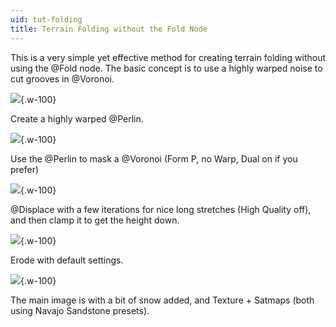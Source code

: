 ```yaml
---
uid: tut-folding
title: Terrain Folding without the Fold Node
---
```


This is a very simple yet effective method for creating terrain folding without using the @Fold node. The basic concept is to use a highly warped noise to cut grooves in @Voronoi.

![](/images/tut/Fold-1.webp){.w-100}

Create a highly warped @Perlin.

![](/images/tut/Fold-2.webp){.w-100}

Use the @Perlin to mask a @Voronoi (Form P, no Warp, Dual on if you prefer)

![](/images/tut/Fold-3.webp){.w-100}

@Displace with a few iterations for nice long stretches (High Quality off), and then clamp it to get the height down.

![](/images/tut/Fold-4.webp){.w-100}

Erode with default settings.

![](/images/tut/Fold-5.webp){.w-100}

The main image is with a bit of snow added, and Texture + Satmaps (both using Navajo Sandstone presets).